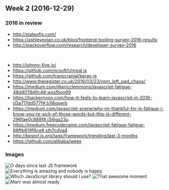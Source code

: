 Week 2 (2016-12-29)
---

### 2016 in review
- http://stateofjs.com/
- https://ashleynolan.co.uk/blog/frontend-tooling-survey-2016-results
- http://stackoverflow.com/research/developer-survey-2016

<br>

- http://johnny-five.io/
- https://github.com/ncsoft/Unreal.js
- https://github.com/transcranial/keras-js
- http://www.theregister.co.uk/2016/03/23/npm_left_pad_chaos/
- https://medium.com/@ericclemmons/javascript-fatigue-48d4011b6fc4#.wssfbon99
- https://hackernoon.com/how-it-feels-to-learn-javascript-in-2016-d3a717dd577f#.b1l8qoerb
- https://medium.com/javascript-scene/why-im-thankful-for-js-fatigue-i-know-you-re-sick-of-those-words-but-this-is-different-296fae0c888f#.j3i6ga23u
- https://medium.freecodecamp.com/javascript-fatigue-fatigue-66ffb619f6ce#.sth7cdva4
- http://bestof.js.org/tags/framework/trending/last-3-months
- https://github.com/alibaba/weex

### Images
![O days since last JS framework](https://www.exceptionnotfound.net/content/images/2015/10/0dayssince.png)
![Everything is amazing and nobody is happy](https://pbs.twimg.com/media/CydY3W5WQAETBa8.jpg)
![Which JavaScript library should I use?](https://s-media-cache-ak0.pinimg.com/736x/78/a1/c0/78a1c02345ecb866da5fc13ad4537c23.jpg)
![That awesome moment](http://image.slidesharecdn.com/graphql-indyjs-april-2016-160422211331/95/graphql-indyjs-april-2016-7-638.jpg?cb=1461359708)
![Marc was almost ready](https://pics.onsizzle.com/n-marc-was-almost-ready-to-implement-his-hello-world-3123021.png)
